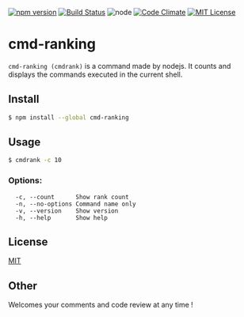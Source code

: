 [![npm version](https://badge.fury.io/js/cmd-ranking.svg)](https://badge.fury.io/js/cmd-ranking)
[![Build Status](https://travis-ci.org/k-kuwahara/cmd-ranking.svg?branch=master)](https://travis-ci.org/k-kuwahara/cmd-ranking)
![node](https://img.shields.io/badge/node-%3E%3D%208.0.0-brightgreen.svg?style=social)
[![Code Climate](https://codeclimate.com/github/k-kuwahara/cmd-ranking/badges/gpa.svg)](https://codeclimate.com/github/k-kuwahara/cmd-ranking)
[![MIT License](http://img.shields.io/badge/license-MIT-blue.svg?style=flat)](LICENSE)

# cmd-ranking
`cmd-ranking (cmdrank)` is a command made by nodejs.
It counts and displays the commands executed in the current shell.

## Install

```bash
$ npm install --global cmd-ranking
```

## Usage

```bash
$ cmdrank -c 10
```

### Options:

```
  -c, --count      Show rank count
  -n, --no-options Command name only
  -v, --version    Show version
  -h, --help       Show help
```

## License
[MIT](https://github.com/k-kuwahara/cmdrank/blob/master/LICENSE)

## Other
Welcomes your comments and code review at any time !
